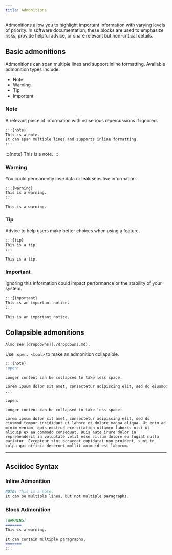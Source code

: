 ```yaml
---
title: Admonitions
---
```


Admonitions allow you to highlight important information with varying levels of priority. In software documentation, these blocks are used to emphasize risks, provide helpful advice, or share relevant but non-critical details.

## Basic admonitions

Admonitions can span multiple lines and support inline formatting.
Available admonition types include:

- Note
- Warning
- Tip
- Important

### Note

A relevant piece of information with no serious repercussions if ignored.

```markdown
:::{note}
This is a note.
It can span multiple lines and supports inline formatting.
:::
```

:::{note}
This is a note.
:::

### Warning

You could permanently lose data or leak sensitive information.

```markdown
:::{warning}
This is a warning.
:::
```

```{warning}
This is a warning.
```

### Tip

Advice to help users make better choices when using a feature.

```markdown
:::{tip}
This is a tip.
:::
```

```{tip}
This is a tip.
```

### Important

Ignoring this information could impact performance or the stability of your system.

```markdown
:::{important}
This is an important notice.
:::
```

```{important}
This is an important notice.
```

## Collapsible admonitions

```{tip}
Also see [dropdowns](./dropdowns.md).
```

Use `:open: <bool>` to make an admonition collapsible.

```markdown
:::{note}
:open:

Longer content can be collapsed to take less space.

Lorem ipsum dolor sit amet, consectetur adipiscing elit, sed do eiusmod tempor incididunt ut labore et dolore magna aliqua. Ut enim ad minim veniam, quis nostrud exercitation ullamco laboris nisi ut aliquip ex ea commodo consequat. Duis aute irure dolor in reprehenderit in voluptate velit esse cillum dolore eu fugiat nulla pariatur. Excepteur sint occaecat cupidatat non proident, sunt in culpa qui officia deserunt mollit anim id est laborum.
:::
```

```{note}
:open:

Longer content can be collapsed to take less space.

Lorem ipsum dolor sit amet, consectetur adipiscing elit, sed do eiusmod tempor incididunt ut labore et dolore magna aliqua. Ut enim ad minim veniam, quis nostrud exercitation ullamco laboris nisi ut aliquip ex ea commodo consequat. Duis aute irure dolor in reprehenderit in voluptate velit esse cillum dolore eu fugiat nulla pariatur. Excepteur sint occaecat cupidatat non proident, sunt in culpa qui officia deserunt mollit anim id est laborum.
```

---

## Asciidoc Syntax

### Inline Admonition

```markdown
NOTE: This is a note.
It can be multiple lines, but not multiple paragraphs.
```

### Block Admonition

```markdown
[WARNING]
=======
This is a warning.

It can contain multiple paragraphs.
=======
:::
```
